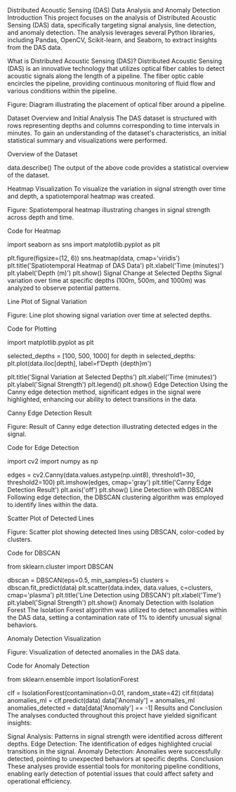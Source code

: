 Distributed Acoustic Sensing (DAS) Data Analysis and Anomaly Detection
Introduction
This project focuses on the analysis of Distributed Acoustic Sensing (DAS) data, specifically targeting signal analysis, line detection, and anomaly detection. The analysis leverages several Python libraries, including Pandas, OpenCV, Scikit-learn, and Seaborn, to extract insights from the DAS data.

What is Distributed Acoustic Sensing (DAS)?
Distributed Acoustic Sensing (DAS) is an innovative technology that utilizes optical fiber cables to detect acoustic signals along the length of a pipeline. The fiber optic cable encircles the pipeline, providing continuous monitoring of fluid flow and various conditions within the pipeline.


Figure: Diagram illustrating the placement of optical fiber around a pipeline.

Dataset Overview and Initial Analysis
The DAS dataset is structured with rows representing depths and columns corresponding to time intervals in minutes. To gain an understanding of the dataset's characteristics, an initial statistical summary and visualizations were performed.

Overview of the Dataset

data.describe()
The output of the above code provides a statistical overview of the dataset.

Heatmap Visualization
To visualize the variation in signal strength over time and depth, a spatiotemporal heatmap was created.


Figure: Spatiotemporal heatmap illustrating changes in signal strength across depth and time.

Code for Heatmap

import seaborn as sns
import matplotlib.pyplot as plt

plt.figure(figsize=(12, 6))
sns.heatmap(data, cmap='viridis')
plt.title('Spatiotemporal Heatmap of DAS Data')
plt.xlabel('Time (minutes)')
plt.ylabel('Depth (m)')
plt.show()
Signal Change at Selected Depths
Signal variation over time at specific depths (100m, 500m, and 1000m) was analyzed to observe potential patterns.

Line Plot of Signal Variation

Figure: Line plot showing signal variation over time at selected depths.

Code for Plotting

import matplotlib.pyplot as plt

selected_depths = [100, 500, 1000]
for depth in selected_depths:
    plt.plot(data.iloc[depth], label=f'Depth {depth}m')

plt.title('Signal Variation at Selected Depths')
plt.xlabel('Time (minutes)')
plt.ylabel('Signal Strength')
plt.legend()
plt.show()
Edge Detection
Using the Canny edge detection method, significant edges in the signal were highlighted, enhancing our ability to detect transitions in the data.

Canny Edge Detection Result

Figure: Result of Canny edge detection illustrating detected edges in the signal.

Code for Edge Detection

import cv2
import numpy as np

edges = cv2.Canny(data.values.astype(np.uint8), threshold1=30, threshold2=100)
plt.imshow(edges, cmap='gray')
plt.title('Canny Edge Detection Result')
plt.axis('off')
plt.show()
Line Detection with DBSCAN
Following edge detection, the DBSCAN clustering algorithm was employed to identify lines within the data.

Scatter Plot of Detected Lines

Figure: Scatter plot showing detected lines using DBSCAN, color-coded by clusters.

Code for DBSCAN

from sklearn.cluster import DBSCAN

dbscan = DBSCAN(eps=0.5, min_samples=5)
clusters = dbscan.fit_predict(data)
plt.scatter(data.index, data.values, c=clusters, cmap='plasma')
plt.title('Line Detection using DBSCAN')
plt.xlabel('Time')
plt.ylabel('Signal Strength')
plt.show()
Anomaly Detection with Isolation Forest
The Isolation Forest algorithm was utilized to detect anomalies within the DAS data, setting a contamination rate of 1% to identify unusual signal behaviors.

Anomaly Detection Visualization

Figure: Visualization of detected anomalies in the DAS data.

Code for Anomaly Detection

from sklearn.ensemble import IsolationForest

clf = IsolationForest(contamination=0.01, random_state=42)
clf.fit(data)
anomalies_ml = clf.predict(data)
data['Anomaly'] = anomalies_ml
anomalies_detected = data[data['Anomaly'] == -1]
Results and Conclusion
The analyses conducted throughout this project have yielded significant insights:

Signal Analysis: Patterns in signal strength were identified across different depths.
Edge Detection: The identification of edges highlighted crucial transitions in the signal.
Anomaly Detection: Anomalies were successfully detected, pointing to unexpected behaviors at specific depths.
Conclusion
These analyses provide essential tools for monitoring pipeline conditions, enabling early detection of potential issues that could affect safety and operational efficiency.

